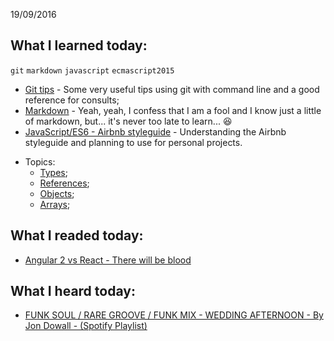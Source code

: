 19/09/2016

## What I learned today:

`git` `markdown` `javascript` `ecmascript2015`

* [Git tips](https://ericdouglas.github.io/2016/04/01/Git-Useful-Tips/#more) - Some very useful tips using git with command line and a good reference for consults;
* [Markdown](https://guides.github.com/features/mastering-markdown/) - Yeah, yeah, I confess that I am a fool and I know just a little of markdown, but... it's never too late to learn... :laughing: 
* [JavaScript/ES6 - Airbnb styleguide](https://github.com/airbnb/javascript) - Understanding the Airbnb styleguide and planning to use for personal projects. 
 - Topics:
 	- [Types](https://github.com/airbnb/javascript#types);
 	- [References](https://github.com/airbnb/javascript#references);
 	- [Objects](https://github.com/airbnb/javascript#objects);
 	- [Arrays](https://github.com/airbnb/javascript#arrays);

## What I readed today:

* [Angular 2 vs React - There will be blood](https://medium.freecodecamp.com/angular-2-versus-react-there-will-be-blood-66595faafd51#.cwkme2gry)

## What I heard today:

* [FUNK SOUL / RARE GROOVE / FUNK MIX - WEDDING AFTERNOON - By Jon Dowall - (Spotify Playlist)](https://play.spotify.com/user/jondo/playlist/0vCtq13ZGrRzG0IC6AOEoJ?play=true&utm_source=open.spotify.com&utm_medium=open)
